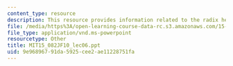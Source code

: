 ```yaml
---
content_type: resource
description: This resource provides information related to the radix heap algorithm.
file: /media/https%3A/open-learning-course-data-rc.s3.amazonaws.com/15-082j-network-optimization-fall-2010/9e96896791da5925cee2ae11228751fa_MIT15_082JF10_lec06.ppt
file_type: application/vnd.ms-powerpoint
resourcetype: Other
title: MIT15_082JF10_lec06.ppt
uid: 9e968967-91da-5925-cee2-ae11228751fa
---
```

